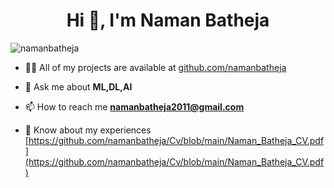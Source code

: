 <h1 align="center">Hi 👋, I'm Naman Batheja</h1>
<p align="left"> <img src="https://komarev.com/ghpvc/?username=namanbatheja&label=Profile%20views&color=0e75b6&style=flat" alt="namanbatheja" /> </p>

- 👨‍💻 All of my projects are available at [github.com/namanbatheja](github.com/namanbatheja)

- 💬 Ask me about **ML,DL,AI**

- 📫 How to reach me **namanbatheja2011@gmail.com**

- 📄 Know about my experiences [https://github.com/namanbatheja/Cv/blob/main/Naman_Batheja_CV.pdf](https://github.com/namanbatheja/Cv/blob/main/Naman_Batheja_CV.pdf)

